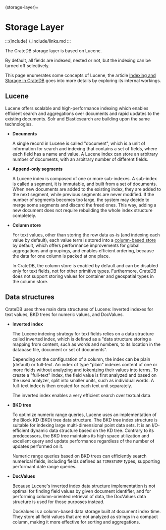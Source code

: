 (storage-layer)=
# Storage Layer

:::{include} /_include/links.md
:::

The CrateDB storage layer is based on Lucene.

By default, all fields are indexed,
nested or not, but the indexing can be turned off selectively.

This page enumerates some concepts of Lucene, the article [Indexing and Storage in
CrateDB] goes into more details by exploring its internal workings.

## Lucene

Lucene offers scalable and high-performance indexing which enables efficient search and
aggregations over documents and rapid updates to the existing documents. Solr and
Elasticsearch are building upon the same technologies.

- **Documents**

  A single record in Lucene is called "document", which is a unit of information for search
  and indexing that contains a set of fields, where each field has a name and value. A Lucene
  index can store an arbitrary number of documents, with an arbitrary number of different fields.

- **Append-only segments**

  A Lucene index is composed of one or more sub-indexes. A sub-index is called a segment,
  it is immutable, and built from a set of documents. When new documents are added to the
  existing index, they are added to the next segment, while previous segments are never
  modified. If the number of segments becomes too large, the system may decide to merge
  some segments and discard the freed ones. This way, adding a new document does not require
  rebuilding the whole index structure completely.

- **Column store**

  For text values, other than storing the row data as-is (and indexing each value by default),
  each value term is stored into a [column-based store] by default, which offers performance
  improvements for global aggregations and groupings, and enables efficient ordering, because
  the data for one column is packed at one place.

  In CrateDB, the column store is enabled by default and can be disabled only for text fields,
  not for other primitive types. Furthermore, CrateDB does not support storing values for
  container and geospatial types in the column store.

## Data structures

CrateDB uses three main data structures of Lucene:
Inverted indexes for text values, BKD trees for numeric values, and DocValues.

- **Inverted index**

  The Lucene indexing strategy for text fields relies on a data structure called inverted
  index, which is defined as a "data structure storing a mapping from content, such as
  words and numbers, to its location in the database file, document or set of documents".

  Depending on the configuration of a column, the index can be plain (default) or full-text.
  An index of type "plain" indexes content of one or more fields without analyzing and
  tokenizing their values into terms. To create a "full-text" index, the field value is
  first analyzed and based on the used analyzer, split into smaller units, such as
  individual words. A full-text index is then created for each text unit separately.

  The inverted index enables a very efficient search over textual data.

- **BKD tree**

  To optimize numeric range queries, Lucene uses an implementation of the Block KD (BKD)
  tree data structure. The BKD tree index structure is suitable for indexing large
  multi-dimensional point data sets. It is an I/O-efficient dynamic data structure based
  on the KD tree. Contrary to its predecessors, the BKD tree maintains its high space
  utilization and excellent query and update performance regardless of the number of
  updates performed on it.

  Numeric range queries based on BKD trees can efficiently search numerical fields,
  including fields defined as `TIMESTAMP` types, supporting performant date range
  queries.

- **DocValues**

  Because Lucene's inverted index data structure implementation is not optimal for
  finding field values by given document identifier, and for performing column-oriented
  retrieval of data, the DocValues data structure is used for those purposes instead.

  DocValues is a column-based data storage built at document index time. They store
  all field values that are not analyzed as strings in a compact column, making it more
  effective for sorting and aggregations.



[column-based store]: https://cratedb.com/docs/crate/reference/en/latest/general/ddl/storage.html
[Indexing and Storage in CrateDB]: https://cratedb.com/blog/indexing-and-storage-in-cratedb
